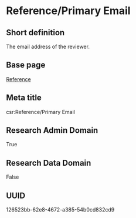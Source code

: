 # Reference/Primary Email
## Short definition
The email address of the reviewer.
## Base page
[Reference](https://github.com/EuroCRIS/CASRAI-Dictionairies/blob/main/Objects/Reference.md)
## Meta title
csr:Reference/Primary Email
## Research Admin Domain
True
## Research Data Domain
False
## UUID
126523bb-62e8-4672-a385-54b0cd832cd9
